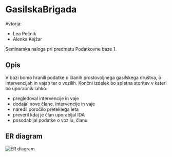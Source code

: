 # GasilskaBrigada

Avtorja: 
* Lea Pečnik
* Alenka Kejžar

Seminarska naloga pri predmetu Podatkovne baze 1.

## Opis
V bazi bomo hranili podatke o članih prostovoljnega gasilskega društva, o intervencijah in vajah ter o vozilih.
Končni izdelek bo spletna storitev v kateri bo uporabnik lahko:

* pregledoval intervencije in vaje
* dodajal nove člane, intervencije in vaje
* naredil poročilo preteklega leta
* preveril kdaj je član uporabljal IDA
* posodabljal podatke o vozilu, članu

## ER diagram

![ER diagram]()
